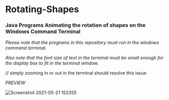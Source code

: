 # Rotating-Shapes
### **Java Programs Animating the rotation of shapes on the Windows Command Terminal**

*Please note that the programs in this repository must run in the windows command terminal.*

*Also note that the font size of text in the terminal must be small enough for the display box to fit in the terminal window.*

// simply zooming in or out in the terminal should resolve this issue

*PREVIEW*

![Screenshot 2021-05-21 152355](https://user-images.githubusercontent.com/84562594/119119491-db9f6480-ba48-11eb-9fc3-9f349267003e.png)
